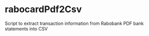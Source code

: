 # rabocardPdf2Csv
Script to extract transaction information from Rabobank PDF bank statements into CSV 
